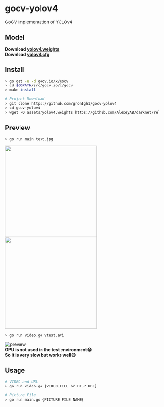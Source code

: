 # gocv-yolov4
GoCV implementation of YOLOv4

## Model
**Download [yolov4.weights](https://github.com/AlexeyAB/darknet/releases/download/darknet_yolo_v3_optimal/yolov4.weights)**  
**Download [yolov4.cfg](https://raw.githubusercontent.com/AlexeyAB/darknet/master/cfg/yolov4.cfg)**

## Install
```sh
> go get -u -d gocv.io/x/gocv
> cd $GOPATH/src/gocv.io/x/gocv
> make install

# Project Download
> git clone https://github.com/gron1gh1/gocv-yolov4
> cd gocv-yolov4
> wget -O assets/yolov4.weights https://github.com/AlexeyAB/darknet/releases/download/darknet_yolo_v3_optimal/yolov4.weights
```

## Preview
```sh
> go run main test.jpg
```
<img src="https://github.com/gron1gh1/gocv-yolov4/blob/main/test.jpg" height="300">
<img src="https://github.com/gron1gh1/gocv-yolov4/blob/main/result.jpg" height="300">

```sh
> go run video.go vtest.avi
```
![preview](https://user-images.githubusercontent.com/41789633/99181680-4e1a4980-2773-11eb-8522-e3765cc9425c.gif)  
**GPU is not used in the test environment😂**  
**So it is very slow but works well😉**  

## Usage
```sh
# VIDEO and URL
> go run video.go {VIDEO_FILE or RTSP URL}

# Picture File
> go run main.go {PICTURE FILE NAME}
```
